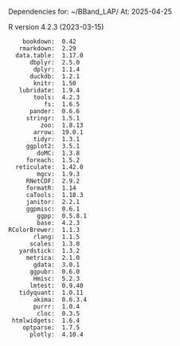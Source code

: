 
Dependencies for: ~/BBand_LAP/ 
At: 2025-04-25 

 R version 4.2.3 (2023-03-15) 

        bookdown:  0.42    
       rmarkdown:  2.29    
      data.table:  1.17.0  
          dbplyr:  2.5.0   
           dplyr:  1.1.4   
          duckdb:  1.2.1   
           knitr:  1.50    
       lubridate:  1.9.4   
           tools:  4.2.3   
              fs:  1.6.5   
          pander:  0.6.6   
         stringr:  1.5.1   
             zoo:  1.8.13  
           arrow:  19.0.1  
           tidyr:  1.3.1   
         ggplot2:  3.5.1   
            doMC:  1.3.8   
         foreach:  1.5.2   
      reticulate:  1.42.0  
            mgcv:  1.9.3   
         RNetCDF:  2.9.2   
         formatR:  1.14    
         caTools:  1.18.3  
         janitor:  2.2.1   
         ggpmisc:  0.6.1   
            ggpp:  0.5.8.1 
            base:  4.2.3   
    RColorBrewer:  1.1.3   
           rlang:  1.1.5   
          scales:  1.3.0   
       yardstick:  1.3.2   
         metrica:  2.1.0   
           gdata:  3.0.1   
          ggpubr:  0.6.0   
           Hmisc:  5.2.3   
          lmtest:  0.9.40  
       tidyquant:  1.0.11  
           akima:  0.6.3.4 
           purrr:  1.0.4   
            cloc:  0.3.5   
     htmlwidgets:  1.6.4   
        optparse:  1.7.5   
          plotly:  4.10.4  
